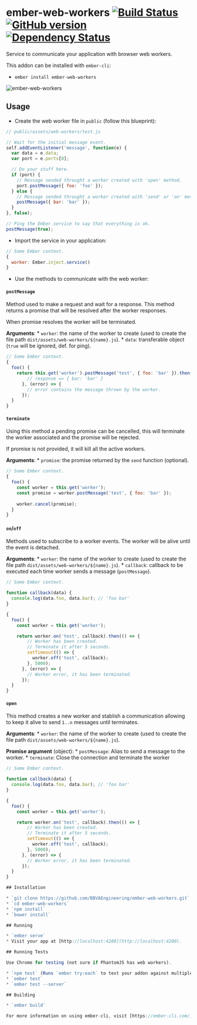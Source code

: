 # ember-web-workers [![Build Status](https://circleci.com/gh/BBVAEngineering/ember-web-workers.svg?style=shield&circle-token=:circle-token)](https://circleci.com/gh/BBVAEngineering/ember-web-workers) [![GitHub version](https://badge.fury.io/gh/BBVAEngineering%2Fember-web-workers.svg)](https://badge.fury.io/gh/BBVAEngineering%2Fember-web-workers) [![Dependency Status](https://david-dm.org/BBVAEngineering/ember-web-workers.svg)](https://david-dm.org/BBVAEngineering/ember-wait-for-render)

Service to communicate your application with browser web workers.

This addon can be installed with `ember-cli`:

* `ember install ember-web-workers`

![ember-web-workers](http://i.imgur.com/VVOmiQE.gif)

## Usage

* Create the web worker file in `public` (follow this blueprint):

```javascript
// public/assets/web-workers/test.js

// Wait for the initial message event.
self.addEventListener('message', function(e) {
  var data = e.data;
  var port = e.ports[0];

  // Do your stuff here.
  if (port) {
    // Message sended throught a worker created with 'open' method.
    port.postMessage({ foo: 'foo' });
  } else {
    // Message sended throught a worker created with 'send' or 'on' method.
    postMessage({ bar: 'bar' });
  }
}, false);

// Ping the Ember service to say that everything is ok.
postMessage(true);
```

* Import the service in your application:

```javascript
// Some Ember context.
{
  worker: Ember.inject.service()
}
```

* Use the methods to communicate with the web worker:

#### `postMessage`

Method used to make a request and wait for a response. This method
returns a promise that will be resolved after the worker responses.

When promise resolves the worker will be terminated.

**Arguments**:
    * `worker`: the name of the worker to create (used to create the file path `dist/assets/web-workers/${name}.js`).
    * `data`: transferable object (`true` will be ignored, def. for ping).

```javascript
// Some Ember context.
{
  foo() {
    return this.get('worker').postMessage('test', { foo: 'bar' }).then((response) => {
        // response => { bar: 'bar' }
      }, (error) => {
        // error contains the message thrown by the worker.
      });
  }
}
```

#### `terminate`

Using this method a pending promise can be cancelled, this will terminate the worker 
associated and the promise will be rejected.

If promise is not provided, it will kill all the active workers.

**Arguments**:
    * `promise`: the promise returned by the `send` function (optional).

```javascript
// Some Ember context.
{
  foo() {
    const worker = this.get('worker');
    const promise = worker.postMessage('test', { foo: 'bar' });
    
    worker.cancel(promise);
  }
}
```

#### `on`/`off`

Methods used to subscribe to a worker events.
The worker will be alive until the event is detached.

**Arguments**:
    * `worker`: the name of the worker to create (used to create the file path `dist/assets/web-workers/${name}.js`).
    * `callback`: callback to be executed each time worker sends a message (`postMessage`).

```javascript
// Some Ember context.

function callback(data) {
  console.log(data.foo, data.bar); // 'foo bar'
}

{
  foo() {
    const worker = this.get('worker');

    return worker.on('test', callback).then(() => {
        // Worker has been created.
        // Terminate it after 5 seconds.
        setTimeout(() => {
          worker.off('test', callback);
        }, 5000);
      }, (error) => {
        // Worker error, it has been terminated.
      });
  }
}
```

#### `open`

This method creates a new worker and stablish a communication allowing to keep it alive
to send `1..n` messages until terminates.

**Arguments**:
    * `worker`: the name of the worker to create (used to create the file path `dist/assets/web-workers/${name}.js`).

**Promise argument** (object):
    * `postMessage`: Alias to send a message to the worker.
    * `terminate`: Close the connection and terminate the worker


```javascript
// Some Ember context.

function callback(data) {
  console.log(data.foo, data.bar); // 'foo bar'
}

{
  foo() {
    const worker = this.get('worker');

    return worker.on('test', callback).then(() => {
        // Worker has been created.
        // Terminate it after 5 seconds.
        setTimeout(() => {
          worker.off('test', callback);
        }, 5000);
      }, (error) => {
        // Worker error, it has been terminated.
      });
  }
}

## Installation

* `git clone https://github.com/BBVAEngineering/ember-web-workers.git`
* `cd ember-web-workers`
* `npm install`
* `bower install`

## Running

* `ember serve`
* Visit your app at [http://localhost:4200](http://localhost:4200).

## Running Tests

Use Chrome for testing (not sure if PhantomJS has web workers).

* `npm test` (Runs `ember try:each` to test your addon against multiple Ember versions)
* `ember test`
* `ember test --server`

## Building

* `ember build`

For more information on using ember-cli, visit [https://ember-cli.com/](https://ember-cli.com/).

